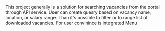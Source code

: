 This project generally is a solution for searching vacancies from the portal through API service.
User can create quesry based on vacancy name, location, or salary range.
Than it's possible to filter or to range list of downloaded vacancies.
For user convinince is integrated Menu

